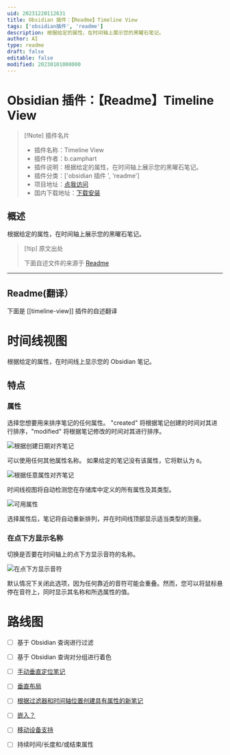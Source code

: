```yaml
---
uid: 20231220112631
title: Obsidian 插件：【Readme】Timeline View
tags: ['obsidian插件', 'readme']
description: 根据给定的属性，在时间轴上展示您的黑曜石笔记。
author: AI
type: readme
draft: false
editable: false
modified: 20230101000000
---
```


# Obsidian 插件：【Readme】Timeline View

> [!Note] 插件名片
> - 插件名称：Timeline View
> - 插件作者：b.camphart
> - 插件说明：根据给定的属性，在时间轴上展示您的黑曜石笔记。
> - 插件分类：['obsidian 插件 ', 'readme']
> - 项目地址：[点我访问](https://github.com/b-camphart/timeline-view)
> - 国内下载地址：[下载安装](https://pkmer.cn/products/plugin/pluginMarket/?timeline-view)

## 概述

根据给定的属性，在时间轴上展示您的黑曜石笔记。

> [!tip] 原文出处
>
>下面自述文件的来源于 [Readme](https://ghproxy.net/https://raw.githubusercontent.com/b-camphart/timeline-view/main/README.md)

---

## Readme(翻译）

下面是 [[timeline-view]] 插件的自述翻译

# 时间线视图

根据给定的属性，在时间线上显示您的 Obsidian 笔记。

## 特点

### 属性

选择您想要用来排序笔记的任何属性。 "created" 将根据笔记创建的时间对其进行排序，"modified" 将根据笔记修改的时间对其进行排序。

![根据创建日期对齐笔记](https://cdn.pkmer.cn/covers/timeline-view_2_0.png!pkmer)

可以使用任何其他属性名称。 如果给定的笔记没有该属性，它将默认为 `0`。

![根据任意属性对齐笔记](https://cdn.pkmer.cn/covers/timeline-view_2_1.png!pkmer)

时间线视图将自动检测您在存储库中定义的所有属性及其类型。

![可用属性](https://cdn.pkmer.cn/covers/timeline-view_2_2.png!pkmer)

选择属性后，笔记将自动重新排列，并在时间线顶部显示适当类型的测量。

### 在点下方显示名称

切换是否要在时间轴上的点下方显示音符的名称。

![在点下方显示音符](https://cdn.pkmer.cn/covers/timeline-view_2_3.png!pkmer)

默认情况下关闭此选项，因为任何靠近的音符可能会重叠。然而，您可以将鼠标悬停在音符上，同时显示其名称和所选属性的值。

# 路线图

- [ ] 基于 Obsidian 查询进行过滤
- [ ] 基于 Obsidian 查询对分组进行着色
- [ ] [手动垂直定位笔记](https://github.com/b-camphart/plot-point-timeline/issues/1)
- [ ] [垂直布局](https://github.com/b-camphart/plot-point-timeline/issues/2)
- [ ] [根据过滤器和时间轴位置创建具有属性的新笔记](https://github.com/b-camphart/plot-point-timeline/issues/4)
- [ ] [嵌入？](https://github.com/b-camphart/plot-point-timeline/issues/6)
- [ ] [移动设备支持](https://github.com/b-camphart/plot-point-timeline/issues/7)
- [ ] 持续时间/长度和/或结束属性



